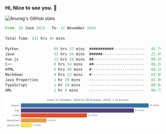### Hi, Nice to see you. 👋

<!--
**EtherFin/EtherFin** is a ✨ _special_ ✨ repository because its `README.md` (this file) appears on your GitHub profile.

Here are some ideas to get you started:

- 🔭 I’m currently working on ...
- 🌱 I’m currently learning ...
- 👯 I’m looking to collaborate on ...
- 🤔 I’m looking for help with ...
- 💬 Ask me about ...
- 📫 How to reach me: ...
- 😄 Pronouns: ...
- ⚡ Fun fact: ...
-->


![Anurag's GitHub stats](https://github-readme-stats.vercel.app/api?username=EtherFin&bg_color=30,e96443,e97f43,e99943,e9b443,e9ce43,e9e843,d3e943,bee943,a9e943,94e943&title_color=fff&text_color=000&show_icons=true&icon_color=000)


<!--START_SECTION:waka-->

```rust
From: 28 June 2023 - To: 12 November 2024

Total Time: 141 hrs 44 mins

Python                64 hrs 57 mins  ###########--------------   45.79 %
Java                  31 hrs 54 mins  ######-------------------   22.49 %
Vue.js                13 hrs 18 mins  ##-----------------------   09.38 %
C++                   8 hrs 54 mins   ##-----------------------   06.28 %
HTML                  5 hrs 49 mins   #------------------------   04.10 %
Markdown              4 hrs 23 mins   #------------------------   03.09 %
Java Properties       1 hr 29 mins    -------------------------   01.06 %
TypeScript            1 hr 20 mins    -------------------------   00.94 %
XML                   1 hr 4 mins     -------------------------   00.75 %
```

<!--END_SECTION:waka-->

<img
  src="https://github.com/EtherFin/EtherFin/blob/master/images/stat.svg"
  alt="Work Dashboard"
/>

